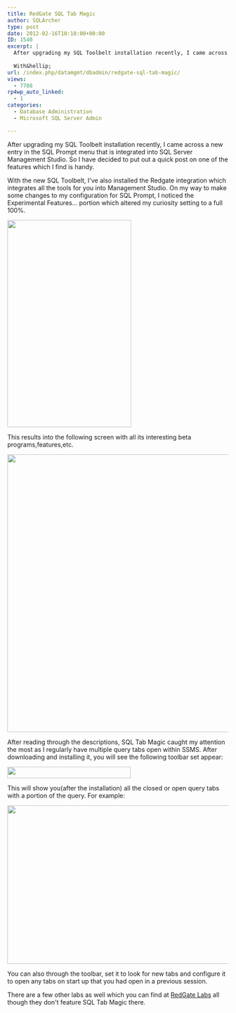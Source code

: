 ```yaml
---
title: RedGate SQL Tab Magic
author: SQLArcher
type: post
date: 2012-02-16T10:10:00+00:00
ID: 1540
excerpt: |
  After upgrading my SQL Toolbelt installation recently, I came across a new entry in the SQL Prompt menu that is integrated into SQL Server Management Studio. So I have decided to put out a quick post on one of the features which I find is handy.
  
  With&hellip;
url: /index.php/datamgmt/dbadmin/redgate-sql-tab-magic/
views:
  - 7708
rp4wp_auto_linked:
  - 1
categories:
  - Database Administration
  - Microsoft SQL Server Admin

---
```

After upgrading my SQL Toolbelt installation recently, I came across a new entry in the SQL Prompt menu that is integrated into SQL Server Management Studio. So I have decided to put out a quick post on one of the features which I find is handy.

With the new SQL Toolbelt, I've also installed the Redgate integration which integrates all the tools for you into Management Studio. On my way to make some changes to my configuration for SQL Prompt, I noticed the Experimental Features... portion which altered my curiosity setting to a full 100%.

<div class="image_block">
  <a href="https://lessthandot.z19.web.core.windows.net/wp-content/uploads/users/sqlarcher/Redgate_SQLTabMagic/Menu.jpg?mtime=1329394384"><img alt="" src="https://lessthandot.z19.web.core.windows.net/wp-content/uploads/users/sqlarcher/Redgate_SQLTabMagic/Menu.jpg?mtime=1329394384" width="282" height="472" /></a>
</div>

This results into the following screen with all its interesting beta programs,features,etc.

<div class="image_block">
  <a href="https://lessthandot.z19.web.core.windows.net/wp-content/uploads/users/sqlarcher/Redgate_SQLTabMagic/redgate_labs.jpg?mtime=1329394405"><img alt="" src="https://lessthandot.z19.web.core.windows.net/wp-content/uploads/users/sqlarcher/Redgate_SQLTabMagic/redgate_labs.jpg?mtime=1329394405" width="762" height="633" /></a>
</div>

After reading through the descriptions, SQL Tab Magic caught my attention the most as I regularly have multiple query tabs open within SSMS. After downloading and installing it, you will see the following toolbar set appear:

<div class="image_block">
  <a href="https://lessthandot.z19.web.core.windows.net/wp-content/uploads/users/sqlarcher/Redgate_SQLTabMagic/toolbar.jpg?mtime=1329394414"><img alt="" src="https://lessthandot.z19.web.core.windows.net/wp-content/uploads/users/sqlarcher/Redgate_SQLTabMagic/toolbar.jpg?mtime=1329394414" width="281" height="26" /></a>
</div>

This will show you(after the installation) all the closed or open query tabs with a portion of the query. For example:

<div class="image_block">
  <a href="https://lessthandot.z19.web.core.windows.net/wp-content/uploads/users/sqlarcher/Redgate_SQLTabMagic/OpenTabs.jpg?mtime=1329394394"><img alt="" src="https://lessthandot.z19.web.core.windows.net/wp-content/uploads/users/sqlarcher/Redgate_SQLTabMagic/OpenTabs.jpg?mtime=1329394394" width="773" height="361" /></a>
</div>

You can also through the toolbar, set it to look for new tabs and configure it to open any tabs on start up that you had open in a previous session.

There are a few other labs as well which you can find at [RedGate Labs][1] all though they don't feature SQL Tab Magic there.

 [1]: http://labs.red-gate.com/